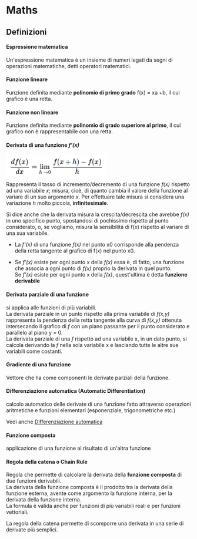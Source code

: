 # Maths


## Definizioni

#### Espressione matematica
Un'espressione matematica è un insieme di numeri legati da segni di operazioni matematiche, detti operatori matematici.

#### Funzione lineare
Funzione definita mediante **polinomio di primo grado** f(x) = xa +b, il cui grafico è una retta.  

#### Funzione non lineare
Funzione definita mediante **polinomio di grado superiore al primo**, il cui grafico non è rappresentabile con una retta.

#### Derivata di una funzione *f'(x)*  
![hist1](../images/der0.png)   
Rappresenta il tasso di incremento/decremento di una funzione *f(x)* rispetto ad una variabile *x*; misura, cioè, di quanto cambia il valore della funzione al variare di un suo argomento *x*.  Per effettuare tale misura si considera una variazione *h* molto piccola, **infinitesimale**.  

Si dice anche che la derivata misura la crescita/decrescita che avrebbe *f(x)* in uno specifico punto, spostandosi di pochissimo rispetto al punto considerato, o, se vogliamo,
misura la sensibilità di f(x) rispetto al variare di una sua variabile.  
* La *f'(x)* di una funzione *f(x)* nel punto x0 corrisponde alla pendenza della retta tangente al grafico di f(x) nel punto x0.

* Se *f'(x)* esiste per ogni punto x della *f(x)* essa è, di fatto, una funzione che associa a ogni punto di *f(x)* proprio la derivata in quel punto.  
Se *f'(x)* esiste per ogni punto x della *f(x)*, quest'ultima è detta **funzione derivabile**

#### Derivata parziale di una funzione
si applica alle funzioni di più variabili.  
La derivata parziale in un punto rispetto alla prima variabile di *f(x,y)* rappresenta la pendenza della retta tangente alla curva di *f(x,y)*
ottenuta intersecando il grafico di *f* con un piano passante per il punto considerato e parallelo al piano y = 0.  
La derivata parziale di una *f* rispetto ad una variabile x, in un dato punto, si calcola derivando la *f* nella sola variabile x e lasciando tutte le altre sue variabili come costanti.

#### Gradiente di una funzione
Vettore che ha come componenti le derivate parziali della funzione.


#### Differenziazione automatica (Automatic Differentiation) 
calcolo automatico delle derivate di una funzione fatto attraverso operazioni aritmetiche e funzioni elementari (esponenziale, trigonometriche etc.)   

Vedi anche [Differenziazione automatica][diff]

[diff]: https://it.wikipedia.org/wiki/Differenziazione_automatica

#### Funzione composta 
applicazione di una funzione al risultato di un'altra funzione

#### Regola della catena o Chain Rule 
Regola che permette di calcolare la derivata della **funzione composta** di due funzioni derivabili.  
La derivata della funzione composta è il prodotto tra la derivata della funzione esterna, avente come argomento la funzione interna, per la derivata della funzione interna.  
La formula è valida anche per funzioni di più variabili reali e per funzioni vettoriali.  

La regola della catena permette di scomporre una derivata in una serie di derivate più semplici.
